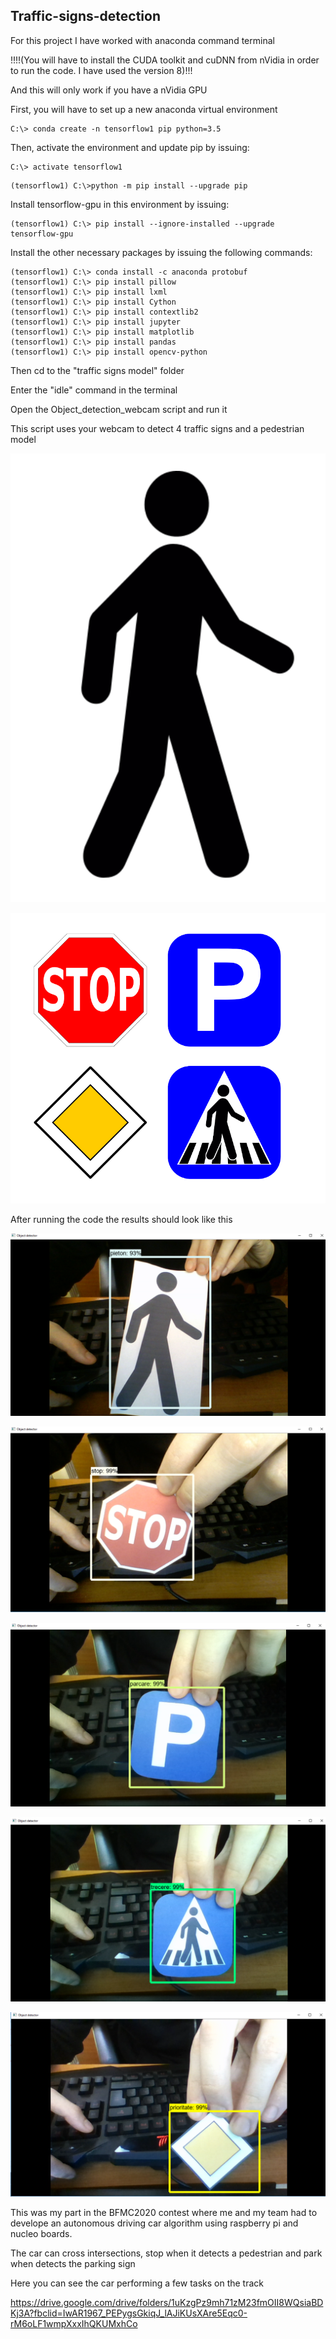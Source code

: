 ## Traffic-signs-detection

For this project I have worked with anaconda command terminal

!!!!(You will have to install the CUDA toolkit and cuDNN from nVidia in order to run the code. I have used the version 8)!!!

And this will only work if you have a nVidia GPU

First, you will have to set up a new anaconda virtual environment
```
C:\> conda create -n tensorflow1 pip python=3.5
```
Then, activate the environment and update pip by issuing:
```
C:\> activate tensorflow1
```
```
(tensorflow1) C:\>python -m pip install --upgrade pip
```
Install tensorflow-gpu in this environment by issuing:
```
(tensorflow1) C:\> pip install --ignore-installed --upgrade tensorflow-gpu
```

Install the other necessary packages by issuing the following commands:
```
(tensorflow1) C:\> conda install -c anaconda protobuf
(tensorflow1) C:\> pip install pillow
(tensorflow1) C:\> pip install lxml
(tensorflow1) C:\> pip install Cython
(tensorflow1) C:\> pip install contextlib2
(tensorflow1) C:\> pip install jupyter
(tensorflow1) C:\> pip install matplotlib
(tensorflow1) C:\> pip install pandas
(tensorflow1) C:\> pip install opencv-python
```
Then cd to the "traffic signs model" folder 

Enter the "idle" command in the terminal

Open the Object_detection_webcam script and run it

This script uses your webcam to detect 4 traffic signs and a pedestrian model

![](images/pedestrian.png)

![](images/semne.png)

After running the code the results should look like this

![](images/1.png)

![](images/2.png)

![](images/3.png)

![](images/4.png)

![](images/5.png)

This was my part in the BFMC2020 contest where me and my team had to develope an autonomous driving car algorithm using raspberry pi and nucleo boards. 

The car can cross intersections, stop when it detects a pedestrian and park when detects the parking sign

Here you can see the car performing a few tasks on the track

https://drive.google.com/drive/folders/1uKzgPz9mh71zM23fmOII8WQsiaBDKj3A?fbclid=IwAR1967_PEPygsGkiqJ_lAJiKUsXAre5Eqc0-rM6oLF1wmpXxxIhQKUMxhCo
